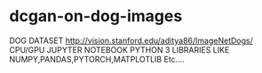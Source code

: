 # dcgan-on-dog-images
DOG DATASET http://vision.stanford.edu/aditya86/ImageNetDogs/
CPU/GPU
JUPYTER NOTEBOOK
PYTHON 3 LIBRARIES LIKE NUMPY,PANDAS,PYTORCH,MATPLOTLIB  Etc….
